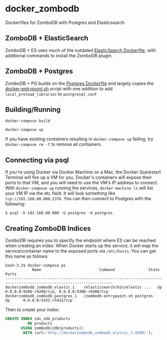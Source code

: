 # docker_zombodb

Dockerfiles for ZomboDB with Postgres and Elasticsearch

ZomboDB + ElasticSearch
---------------------
ZomboDB + ES uses much of the outdated [ElasticSearch Dockerfile](https://github.com/dockerfile/elasticsearch), with additional commands to install the ZomboDB plugin.


ZomboDB + Postgres
----------------
ZomboDB + PG builds on the [Postgres Dockerfile](https://github.com/docker-library/postgres/blob/master/9.3/Dockerfile) and largely copies the [docker-entrypoint.sh](https://github.com/docker-library/postgres/blob/master/9.3/docker-entrypoint.sh) script with one addition to add `local_preload_libraries` to `postgresql.conf`


Building/Running
-----------------

`docker-compose build`

`docker-compose up`

If you have existing containers resulting in `docker-compose up` failing, try `docker-compose rm -f` to remove all containers.

Connecting via psql
-------------------

If you're using Docker via Docker Machine on a Mac, the Docker Quickstart Terminal will fire up a VM for you. Docker's containers will expose their ports to that VM, and you will need to use the VM's IP address to connect. With `docker-compose up` running the services, `docker-machine ls` will list your VM IP via the `URL` field. It will look something like `tcp://192.168.00.000:2376`. You can then connect to Postgres with the following:

```
$ psql -h 192.168.00.000 -U postgres -d postgres
```

Creating ZomboDB Indices
----------------------
ZomboDB requires you to specify the endpoint where ES can be reached when creating an index. When Docker starts up the service, it will map the service/container name to the exposed ports via `/etc/hosts`. You can get this name as follows:

```
bash-3.2$ docker-compose ps
            Name                          Command               State                       Ports
----------------------------------------------------------------------------------------------------------------------
dockerzombodb_zombodb_elastic_1    /elasticsearch/bin/elastic ...   Up      0.0.0.0:9200->9200/tcp, 0.0.0.0:9300->9300/tcp
dockerzombodb_zombodb_postgres_1   /zombodb-entrypoint.sh postgres    Up      0.0.0.0:5432->5432/tcp
```

Then to create your index:
```sql
CREATE INDEX idx_zdb_products
          ON products
       USING zombodb(zdb(products))
        WITH (url='http://dockerzombodb_zombodb_elastic_1:9200/');
```